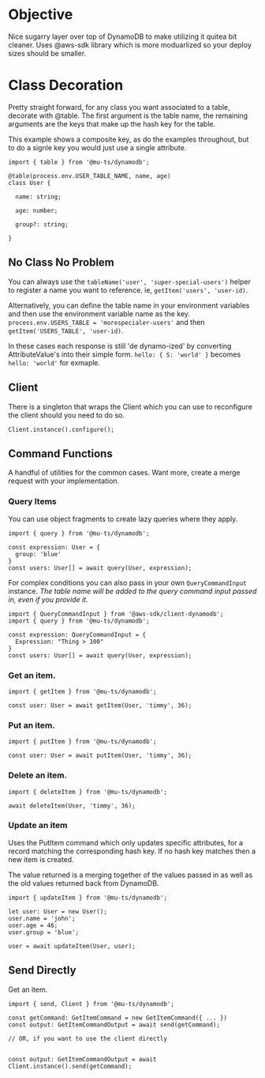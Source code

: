 # Objective

Nice sugarry layer over top of DynamoDB to make utilizing it quitea bit cleaner. Uses @aws-sdk library which is more moduarlized so your deploy sizes should be smaller.

# Class Decoration

Pretty straight forward, for any class you want associated to a table, decorate with @table. The first argument is the table name, the remaining arguments are the keys that make up the hash key for the table.

This example shows a composite key, as do the examples throughout, but to do a signle key you would just use a single attribute.

```
import { table } from '@mu-ts/dynamodb';

@table(process.env.USER_TABLE_NAME, name, age)
class User {

  name: string;

  age: number;

  group?: string;

}
```

## No Class No Problem

You can always use the `tableName('user', 'super-special-users')` helper to register a name you want to reference. ie, `getItem('users', 'user-id)`.

Alternatively, you can define the table name in your environment variables and then use the environment variable name as the key. `process.env.USERS_TABLE = 'morespecialer-users'` and then `getItem('USERS_TABLE', 'user-id)`.

In these cases each response is still 'de dynamo-ized' by converting AttributeValue's into their simple form. `hello: { S: 'world' }` becomes `hello: 'world'` for exmaple.

## Client

There is a singleton that wraps the Client which you can use to reconfigure the client should you need to do so.

```
Client.instance().configure();
```

## Command Functions

A handful of utilities for the common cases. Want more, create a merge request with your implementation.

### Query Items

You can use object fragments to create lazy queries where they apply.

```
import { query } from '@mu-ts/dynamodb';

const expression: User = {
  group: 'blue'
}
const users: User[] = await query(User, expression);
```

For complex conditions you can also pass in your own `QueryCommandInput` instance. _The table name will be added to the query command input passed in, even if you provide it._

```
import { QueryCommandInput } from '@aws-sdk/client-dynamodb';
import { query } from '@mu-ts/dynamodb';

const expression: QueryCommandInput = {
  Expression: "Thing > 100"
}
const users: User[] = await query(User, expression);
```

### Get an item.

```
import { getItem } from '@mu-ts/dynamodb';

const user: User = await getItem(User, 'timmy', 36);
```

### Put an item.

```
import { putItem } from '@mu-ts/dynamodb';

const user: User = await putItem(User, 'timmy', 36);

```

### Delete an item.

```
import { deleteItem } from '@mu-ts/dynamodb';

await deleteItem(User, 'timmy', 36);
```

### Update an item 

Uses the PutItem command which only updates specific attributes, for a record matching the corresponding hash key. If no hash key matches then a new item is created.

The value returned is a merging together of the values passed in as well as the old values returned back from DynamoDB.

```
import { updateItem } from '@mu-ts/dynamodb';

let user: User = new User();
user.name = 'john';
user.age = 46;
user.group = 'blue';

user = await updateItem(User, user);

```

## Send Directly

Get an item.

```
import { send, Client } from '@mu-ts/dynamodb';

const getCommand: GetItemCommand = new GetItemCommand({ ... })
const output: GetItemCommandOutput = await send(getCommand);

// OR, if you want to use the client directly


const output: GetItemCommandOutput = await Client.instance().send(getCommand);

```
